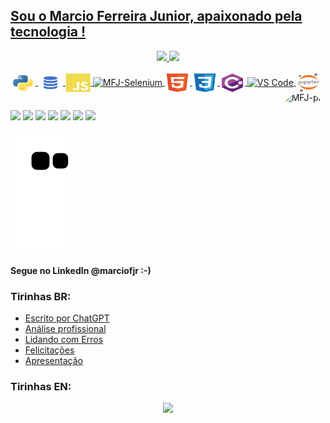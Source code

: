 ## <div class="badge-base LI-profile-badge" data-locale="pt_BR" data-size="medium" data-theme="light" data-type="VERTICAL" data-vanity="marciofjr" data-version="v1"><a class="badge-base__link LI-simple-link" href="https://br.linkedin.com/in/marciofjr?trk=profile-badge">Sou o Marcio Ferreira Junior, apaixonado pela tecnologia ! </a></div>
 
<div align="center">
  <a href="https://github.com/marciofjr">
  <img height="180em" src="https://github-readme-stats.vercel.app/api?username=marciofjr&show_icons=true&theme=dark&include_all_commits=true&count_private=true"/>
  <img height="180em" src="https://github-readme-stats.vercel.app/api/top-langs/?username=marciofjr&theme=dark"/>
</div>
<div style="display: inline_block"><br>
   <img align="center" title="Python" alt="MFJ-Python" height="30" width="40" src="https://raw.githubusercontent.com/devicons/devicon/master/icons/python/python-original.svg">
 <img align="center" title="SQL" alt="MFJ-SQL" height="30" width="40" src="https://raw.githubusercontent.com/github/explore/master/topics/sql/sql.png">
 <img align="center" title="JavaScript" alt="MFJ-Js" height="30" width="40" src="https://raw.githubusercontent.com/devicons/devicon/master/icons/javascript/javascript-plain.svg">
 
  <img align="center" title="Selenium" alt="MFJ-Selenium" height="30" width="40" src="https://img.icons8.com/color/48/000000/selenium-test-automation.png">
  <img align="center" title="HTML5" alt="MFJ-HTML" height="30" width="40" src="https://raw.githubusercontent.com/devicons/devicon/master/icons/html5/html5-original.svg">
  <img align="center" title="CSS" alt="MFJ-CSS" height="30" width="40" src="https://raw.githubusercontent.com/devicons/devicon/master/icons/css3/css3-original.svg">
 <img align="center" title="Csharp" alt="MFJ-Csharp" height="30" width="40" src="https://raw.githubusercontent.com/devicons/devicon/master/icons/csharp/csharp-original.svg">
 
 <img align="center" title="VS Code" alt="VS Code" height="30" width="40" src="https://img.icons8.com/fluent/48/000000/visual-studio-code-2019.png">
 <img align="center" title="Jupyter Notebook" alt="Jupyter" height="30" width="40" src="https://raw.githubusercontent.com/github/explore/master/topics/jupyter-notebook/jupyter-notebook.png">

  <img align="right" alt="MFJ-pic" height="150" style="border-radius:50px;" src="https://media-exp1.licdn.com/dms/image/C4D03AQHA1aWKdmWp0Q/profile-displayphoto-shrink_200_200/0/1652206805574?e=1664409600&v=beta&t=VyHQcuPP7aytQrdWSjvwAgLX1hWTneO87Kmeo1MtPfw">

 
</div>
  
  ##
 
<div> 
  <a href="https://www.linkedin.com/in/marciofjr" target="_blank"><img src="https://img.shields.io/badge/-LinkedIn-%230077B5?style=for-the-badge&logo=linkedin&logoColor=white" target="_blank"></a> 
  <a href="https://www.youtube.com/channel/UCXaRu8JsvbhHHuU024A5VMw" target="_blank"><img src="https://img.shields.io/badge/YouTube-FF0000?style=for-the-badge&logo=youtube&logoColor=white" target="_blank"></a>
  <a href="https://instagram.com/marcio.ferreira.jr" target="_blank"><img src="https://img.shields.io/badge/-Instagram-%23E4405F?style=for-the-badge&logo=instagram&logoColor=white" target="_blank"></a>
 	<a href="https://github.com/marciofjr" target="_blank"><img src="https://img.shields.io/badge/GitHub-100000?style=for-the-badge&logo=github&logoColor=white" target="_blank"></a>
 <a href="https://api.whatsapp.com/send?phone=5516988308470&text=Oi%20M%C3%A1rcio%2C%20acessei%20seu%20perfil%20pelo%20github." target="_blank"><img src="https://img.shields.io/badge/WhatsApp-25D366?style=for-the-badge&logo=whatsapp&logoColor=white" target="_blank"></a> 
  <a href = "mailto:marcioferreira_junior@hotmail.com"><img src="https://img.shields.io/badge/Microsoft_Outlook-0078D4?style=for-the-badge&logo=microsoft-outlook&logoColor=white" target="_blank"></a>
   <a href = "https://dolarhoje.com/bitcoin-hoje/"><img src="https://img.shields.io/badge/Bitcoin-000000?style=for-the-badge&logo=bitcoin&logoColor=white" target="_blank"></a>
 
  ![Snake animation](https://github.com/marciofjr/marciofjr/blob/output/github-contribution-grid-snake.svg)
 
 #### Segue no LinkedIn @marciofjr :-)
 
</div>
          

### Tirinhas BR:
<!-- BLOG-POST-LIST:START -->
- [Escrito por ChatGPT](https://johnywalves.com.br/comic-27/)
- [Análise profissional](https://johnywalves.com.br/comic-26/)
- [Lidando com Erros](https://johnywalves.com.br/comic-25/)
- [Felicitações](https://johnywalves.com.br/comic-24/)
- [Apresentação](https://johnywalves.com.br/comic-23/)
<!-- BLOG-POST-LIST:END -->

### Tirinhas EN:
<!--START_SECTION:comicstrip-->
<p align="center">
 <a href="https://xkcd.com/">
 <img src="https://imgs.xkcd.com/comics/siphon.png" />
</a>
</p>
<!--END_SECTION:comicstrip-->
